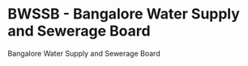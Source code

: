 BWSSB - Bangalore Water Supply and Sewerage Board
=================================================

Bangalore Water Supply and Sewerage Board
